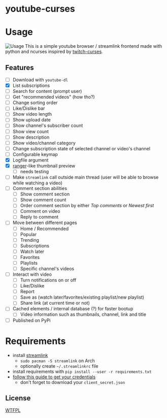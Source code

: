 # youtube-curses

# Usage

![Usage](https://i.imgur.com/ZDmzrQA.gif)
This is a simple youtube browser / streamlink frontend made with python and ncurses inspired by [twitch-curses](https://github.com/mvrozanti/twitch-curses).

## Features

- [ ] Download with `youtube-dl`
- [X] List subscriptions
- [ ] Search for content (prompt user)
- [ ] Get "recommended videos" (how tho?)
- [ ] Change sorting order
- [ ] Like/Dislike bar
- [ ] Show video length
- [ ] Show upload date
- [ ] Show channel's subscriber count
- [ ] Show view count
- [ ] Show description
- [ ] Show video/channel category
- [ ] Change subscription state of selected channel or video's channel
- [ ] Configurable keymap
- [X] Logfile argument
- [X] [ranger](https://github.com/ranger/ranger)-like thumbnail preview
  - [ ] needs testing
- [ ] Make `streamlink` call outside main thread (user will be able to browse while watching a video)
- [ ] Comment section abilities
  - [ ] Show comment section
  - [ ] Show comment count
  - [ ] Order comment section by either *Top comments* or *Newest first*
  - [ ] Comment on video
  - [ ] Reply to comment
- [ ] Move between different pages
  - [ ] Home / Recommended
  - [ ] Popular
  - [ ] Trending
  - [ ] Subscriptions
  - [ ] Watch later
  - [ ] Favorites
  - [ ] Playlists
  - [ ] Specific channel's videos
- [ ] Interact with video
  - [ ] Turn notifications on or off
  - [ ] Like/Dislike
  - [ ] Report
  - [ ] Save as (watch later/favorites/existing playlist/new playlist)
  - [ ] Share link (at current time or not)
- [ ] Cached elements / internal database (?) for faster bootup
  - [ ] Video information such as thumbnails, channel, link and title
- [ ] Published on PyPi

# Requirements

- install [streamlink](https://github.com/streamlink/streamlink)
  - `sudo pacman -S streamlink` on Arch
  - optionally create `~/.streamlinkrc` file
- install requirements with `pip install --user -r requirements.txt`
- [follow this guide to get your credentials](https://developers.google.com/youtube/v3/getting-started)
  - don't forget to download your `client_secret.json`

## License

[WTFPL](https://gitlab.com/corbie/twitch-curses/blob/master/LICENSE)
